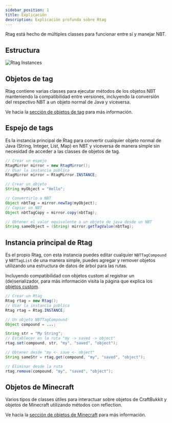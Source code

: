 ```yaml
---
sidebar_position: 1
title: Explicación
description: Explicación profunda sobre Rtag
---
```


Rtag está hecho de múltiples classes para funcionar entre sí y manejar NBT.

## Estructura

![Rtag Instances](https://raw.githubusercontent.com/saicone/rtag/main/docs/images/rtag-instances.png)

## Objetos de tag

Rtag contiene varias classes para ejecutar métodos de los objetos NBT manteniendo la compatibilidad entre versiones, incluyendo la conversión del respectivo NBT a un objeto normal de Java y viceversa.

Ve hacia la [sección de objetos de tag](../../advanced/tags/) para más información.

## Espejo de tags

Es la instancia principal de Rtag para convertir cualquier objeto normal de Java (String, Integer, List, Map) en NBT y viceversa de manera simple sin necesidad de acceder a las classes de objetos de tag.

```java
// Crear un espejo
RtagMirror mirror = new RtagMirror();
// Usar la instancia pública
RtagMirror mirror = RtagMirror.INSTANCE;

// Crear un objeto
String myObject = "Hello";

// Convertirlo a NBT
Object nbtTag = mirror.newTag(myObject);
// Copiar un NBT
Object nbtTagCopy = mirror.copy(nbtTag);

// Obtener el valor equivalente a un objeto de java desde un NBT
String sameObject = (String) mirror.getTagValue(nbtTag);
```

## Instancia principal de Rtag

Es el propio Rtag, con esta instancia puedes editar cualquier `NBTTagCompound` y `NBTTagList` de una manera simple, puedes agregar y remover objetos utilizando una estructura de datos de árbol para las rutas.

Incluyendo compatibilidad con objetos custom al registrar un (de)serializador, para más información visita la página que explica los [objetos custom](../../feature/custom-objects/).

```java
// Crear un Rtag
Rtag rtag = new Rtag();
// Usar la instancia pública
Rtag rtag = Rtag.INSTANCE;

// Un objeto NBTTagCompound
Object compound = ...;

String str = "My String";
// Establecer en la ruta "my -> saved -> object"
rtag.set(compound, str, "my", "saved", "object");

// Obtener desde "my <- save <- object"
String sameStr = rtag.get(compound, "my", "saved", "object");

// Eliminar desde la ruta
rtag.remove(compound, "my", "saved", "object");
```

## Objetos de Minecraft

Varios tipos de classes útiles para interactuar sobre objetos de CraftBukkit y objetos de Minecraft utilizando métodos con reflection.


Ve hacia la [sección de objetos de Minecraft](../../advanced/minecraft/) para más información.